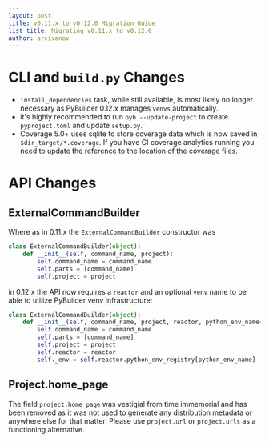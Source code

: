 ```yaml
---
layout: post
title: v0.11.x to v0.12.0 Migration Guide
list_title: Migrating v0.11.x to v0.12.0
author: arcivanov
---
```


# CLI and `build.py` Changes

* `install_dependencies` task, while still available, is most likely no longer necessary as PyBuilder 0.12.x manages 
`venvs` automatically.
* it's highly recommended to run `pyb --update-project` to create `pyproject.toml` and update `setup.py`.
* Coverage 5.0+ uses sqlite to store coverage data which is now saved in `$dir_target/*.coverage`. If you have CI 
coverage analytics running you need to update the reference to the location of the coverage files.

# API Changes

## ExternalCommandBuilder
Where as in 0.11.x the `ExternalCommandBuilder` constructor was

```python
class ExternalCommandBuilder(object):
    def __init__(self, command_name, project):
        self.command_name = command_name
        self.parts = [command_name]
        self.project = project
```

in 0.12.x the API now requires a `reactor` and an optional `venv` name to be able to utilize PyBuilder venv
infrastructure:

```python
class ExternalCommandBuilder(object):
    def __init__(self, command_name, project, reactor, python_env_name="pybuilder"):
        self.command_name = command_name
        self.parts = [command_name]
        self.project = project
        self.reactor = reactor
        self._env = self.reactor.python_env_registry[python_env_name]
```

## Project.home_page

The field `project.home_page` was vestigial from time immemorial and has been removed as it was not used 
to generate any distribution metadata or anywhere else for that matter.
Please use `project.url` or `project.urls` as a functioning alternative.
